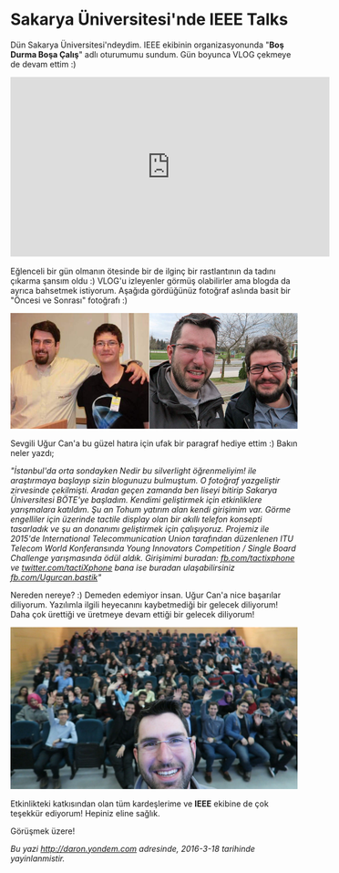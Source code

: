 # Sakarya Üniversitesi'nde IEEE Talks
Dün Sakarya Üniversitesi'ndeydim. IEEE ekibinin organizasyonunda "**Boş Durma Boşa Çalış**" adlı oturumumu sundum. Gün boyunca VLOG çekmeye de devam ettim :)

<iframe width="560" height="315" src="https://www.youtube.com/embed/T5R5QSa_Xyk" frameborder="0" allowfullscreen></iframe>

Eğlenceli bir gün olmanın ötesinde bir de ilginç bir rastlantının da tadını çıkarma şansım oldu :) VLOG'u izleyenler görmüş olabilirler ama blogda da ayrıca bahsetmek istiyorum. Aşağıda gördüğünüz fotoğraf aslında basit bir "Öncesi ve Sonrası" fotoğrafı :) 

![](media/Sakarya_Universitesi_nde_IEEE_Talks/sakarya-before-after.jpg)

Sevgili Uğur Can'a bu güzel hatıra için ufak bir paragraf hediye ettim :) Bakın neler yazdı;

*"İstanbul'da orta sondayken Nedir bu silverlight öğrenmeliyim! ile araştırmaya başlayıp sizin blogunuzu bulmuştum. O fotoğraf yazgeliştir zirvesinde çekilmişti. Aradan geçen zamanda ben liseyi bitirip Sakarya Üniversitesi BÖTE'ye başladım. Kendimi geliştirmek için etkinliklere yarışmalara katıldım. Şu an Tohum yatırım alan kendi girişimim var. Görme engelliler için üzerinde tactile display olan bir akıllı telefon konsepti tasarladık ve şu an donanımı geliştirmek için çalışıyoruz. Projemiz ile 2015'de International Telecommunication Union tarafından düzenlenen ITU Telecom World Konferansında Young Innovators Competition / Single Board Challenge yarışmasında ödül aldık. Girişimimi buradan: [fb.com/tactixphone](http://fb.com/tactixphone) ve [twitter.com/tactiXphone](http://twitter.com/tactiXphone) bana ise buradan ulaşabilirsiniz [fb.com/Ugurcan.bastik](http://fb.com/Ugurcan.bastik)"*

Nereden nereye? :) Demeden edemiyor insan. Uğur Can'a nice başarılar diliyorum. Yazılımla ilgili heyecanını kaybetmediği bir gelecek diliyorum! Daha çok ürettiği ve üretmeye devam ettiği bir gelecek diliyorum!

![](media/Sakarya_Universitesi_nde_IEEE_Talks/sakarya-uni.jpg)

Etkinlikteki katkısından olan tüm kardeşlerime ve **IEEE** ekibine de çok teşekkür ediyorum! Hepiniz eline sağlık.

Görüşmek üzere!

*Bu yazi http://daron.yondem.com adresinde, 2016-3-18 tarihinde yayinlanmistir.*
